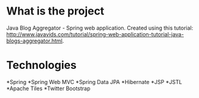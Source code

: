 # What is the project
Java Blog Aggregator - Spring web application.
Created using this tutorial: http://www.javavids.com/tutorial/spring-web-application-tutorial-java-blogs-aggregator.html.

# Technologies
*Spring
*Spring Web MVC
*Spring Data JPA
*Hibernate
*JSP
*JSTL
*Apache Tiles
*Twitter Bootstrap
